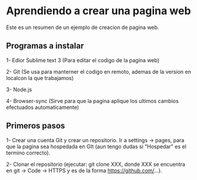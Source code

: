 # Aprendiendo a crear una pagina web

Este es un  resumen de un ejemplo de creacion de pagina web. 

## Programas a instalar 

1- Edior Sublime text 3 (Para editar el codigo de la pagina web)

2- Git (Se usa para manterner el codigo en remoto, ademas de la version en localcon la que trabajamos)

3- Node.js 

4- Browser-sync (Sirve para que la pagina aplique los ultimos cambios efectuados automaticamente)

## Primeros pasos

1- Crear una cuenta Git y crear un repositorio. Ir a settings -> pages, para que la pagina sea hospedada en GIt (aun tengo dudas si "Hospedar" es el termino correcto).

2- Clonar el repositorio (ejecutar: git clone XXX, donde XXX se encuentra en git -> Code -> HTTPS y es de la forma https://github.com/...).
